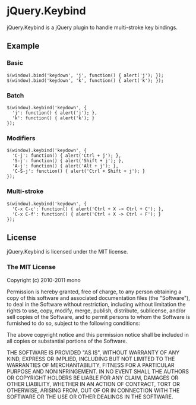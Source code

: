 # jQuery.Keybind

jQuery.Keybind is a jQuery plugin to handle multi-stroke key bindings.

## Example

### Basic

    $(window).bind('keydown', 'j', function() { alert('j'); });
    $(window).bind('keydown', 'k', function() { alert('k'); });

### Batch

    $(window).keybind('keydown', {
      'j': function() { alert('j'); },
      'k': function() { alert('k'); }
    });

### Modifiers

    $(window).keybind('keydown', {
      'C-j': function() { alert('Ctrl + j'); },
      'S-j': function() { alert('Shift + j'); },
      'A-j': function() { alert('Alt + j'); },
      'C-S-j': function() { alert('Ctrl + Shift + j'); }
    });

### Multi-stroke

    $(window).keybind('keydown', {
      'C-x C-c': function() { alert('Ctrl + X -> Ctrl + C'); },
      'C-x C-f': function() { alert('Ctrl + X -> Ctrl + F'); }
    });

## License

jQuery.Keybind is licensed under the MIT license.

### The MIT License

Copyright (c) 2010-2011 mono

Permission is hereby granted, free of charge, to any person obtaining a copy
of this software and associated documentation files (the "Software"), to deal
in the Software without restriction, including without limitation the rights
to use, copy, modify, merge, publish, distribute, sublicense, and/or sell
copies of the Software, and to permit persons to whom the Software is
furnished to do so, subject to the following conditions:

The above copyright notice and this permission notice shall be included in
all copies or substantial portions of the Software.

THE SOFTWARE IS PROVIDED "AS IS", WITHOUT WARRANTY OF ANY KIND, EXPRESS OR
IMPLIED, INCLUDING BUT NOT LIMITED TO THE WARRANTIES OF MERCHANTABILITY,
FITNESS FOR A PARTICULAR PURPOSE AND NONINFRINGEMENT. IN NO EVENT SHALL THE
AUTHORS OR COPYRIGHT HOLDERS BE LIABLE FOR ANY CLAIM, DAMAGES OR OTHER
LIABILITY, WHETHER IN AN ACTION OF CONTRACT, TORT OR OTHERWISE, ARISING FROM,
OUT OF OR IN CONNECTION WITH THE SOFTWARE OR THE USE OR OTHER DEALINGS IN
THE SOFTWARE.

